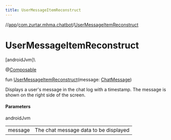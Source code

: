 ```yaml
---
title: UserMessageItemReconstruct
---
```

//[app](../../index.html)/[com.zurtar.mhma.chatbot](index.html)/[UserMessageItemReconstruct](-user-message-item-reconstruct.html)



# UserMessageItemReconstruct



[androidJvm]\




@[Composable](https://developer.android.com/reference/kotlin/androidx/compose/runtime/Composable.html)



fun [UserMessageItemReconstruct](-user-message-item-reconstruct.html)(message: [ChatMessage](../com.zurtar.mhma.data/-chat-message/index.html))



Displays a user's message in the chat log with a timestamp. The message is shown on the right side of the screen.



#### Parameters


androidJvm

| | |
|---|---|
| message | The chat message data to be displayed |



